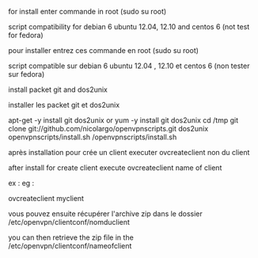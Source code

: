 for install enter commande in root (sudo su root)

script compatibility for debian 6  ubuntu 12.04, 12.10 and centos 6 (not test for fedora)

pour installer entrez ces commande en root (sudo su root)

script compatible sur debian 6 ubuntu 12.04 , 12.10 et centos 6 (non tester sur fedora)

install packet git and dos2unix

installer les packet git et dos2unix

apt-get -y install git dos2unix or yum -y install git dos2unix
cd /tmp
git clone git://github.com/nicolargo/openvpnscripts.git
dos2unix openvpnscripts/install.sh
/openvpnscripts/install.sh

après installation pour crée un client executer ovcreateclient non du client

after install for create client execute ovcreateclient name of client

ex :
eg :

ovcreateclient myclient

vous pouvez ensuite récupérer l'archive zip dans le dossier /etc/openvpn/clientconf/nomduclient

you can then retrieve the zip file in the /etc/openvpn/clientconf/nameofclient